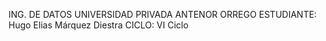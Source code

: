 ING. DE DATOS
UNIVERSIDAD PRIVADA ANTENOR ORREGO
ESTUDIANTE: Hugo Elias Márquez Diestra
CICLO: VI Ciclo